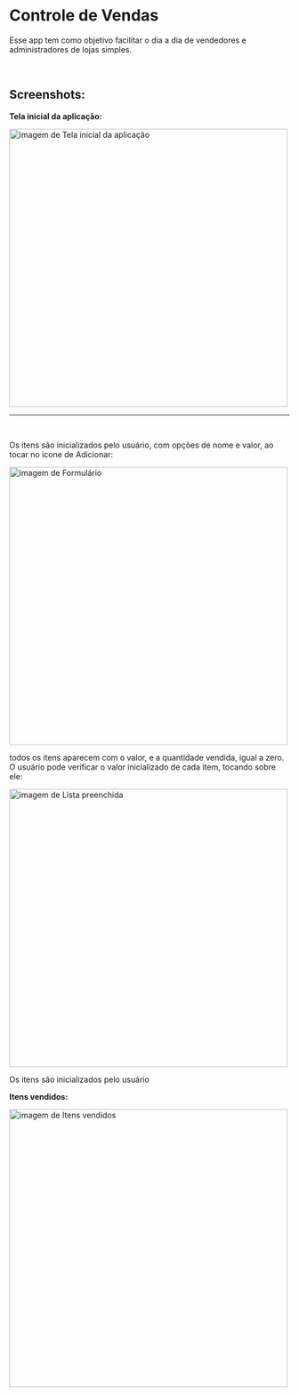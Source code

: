 
  <div>
    <h1> Controle de Vendas</h1>
    <p>Esse app tem como objetivo facilitar o dia a dia de vendedores e administradores de lojas simples.</p>
  <br>
  </div>
  
  <div>
    <h2>Screenshots:</h2>
  <p><b>Tela inicial da aplicação:</b></p>
    <img alt="imagem de Tela inicial da aplicação" height="500em" src=https://github.com/guilhermehms/ControleVendas/blob/master/screenshots/imagem1.png>
  <hr>
  </div>
 
  <div>
  <br>
  <p>Os itens são inicializados pelo usuário, com opções de nome e valor, ao tocar no icone de Adicionar:<p>
  <img alt="imagem de Formulário" height="500em" src="https://github.com/guilhermehms/ControleVendas/blob/master/screenshots/imagem4.png">
  <br>
  <p> todos os itens aparecem com o valor, e a quantidade vendida, igual a zero. <br> O usuário pode verificar o valor inicializado de cada item, tocando sobre ele:</p>
  <img alt="imagem de Lista preenchida" height="500em" src="https://github.com/guilhermehms/ControleVendas/blob/master/screenshots/imagem2.png">
    
    
  <br>
  </div>
  
  <div>
  <p>Os itens são inicializados pelo usuário
  <p><b>Itens vendidos:</b><p>
  <img alt="imagem de Itens vendidos" height="500em" src="https://github.com/guilhermehms/ControleVendas/blob/master/screenshots/imagem3.png">
  <br>
  
